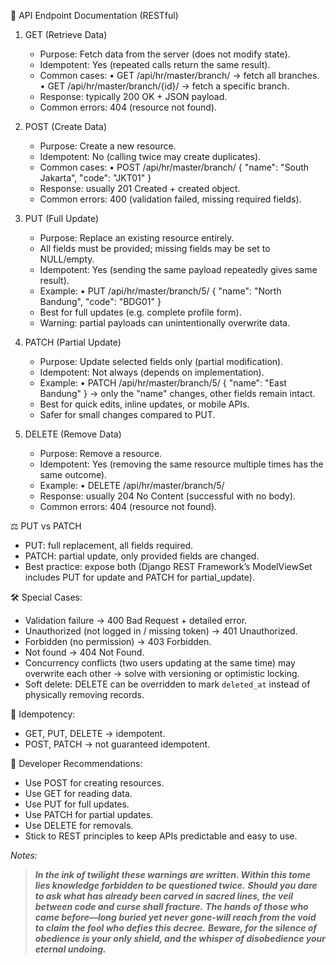 📘 API Endpoint Documentation (RESTful)

1. GET (Retrieve Data)
   - Purpose: Fetch data from the server (does not modify state).
   - Idempotent: Yes (repeated calls return the same result).
   - Common cases:
     • GET /api/hr/master/branch/ → fetch all branches.
     • GET /api/hr/master/branch/{id}/ → fetch a specific branch.
   - Response: typically 200 OK + JSON payload.
   - Common errors: 404 (resource not found).

2. POST (Create Data)
   - Purpose: Create a new resource.
   - Idempotent: No (calling twice may create duplicates).
   - Common cases:
     • POST /api/hr/master/branch/
       {
         "name": "South Jakarta",
         "code": "JKT01"
       }
   - Response: usually 201 Created + created object.
   - Common errors: 400 (validation failed, missing required fields).

3. PUT (Full Update)
   - Purpose: Replace an existing resource entirely.
   - All fields must be provided; missing fields may be set to NULL/empty.
   - Idempotent: Yes (sending the same payload repeatedly gives same result).
   - Example:
     • PUT /api/hr/master/branch/5/
       {
         "name": "North Bandung",
         "code": "BDG01"
       }
   - Best for full updates (e.g. complete profile form).
   - Warning: partial payloads can unintentionally overwrite data.

4. PATCH (Partial Update)
   - Purpose: Update selected fields only (partial modification).
   - Idempotent: Not always (depends on implementation).
   - Example:
     • PATCH /api/hr/master/branch/5/
       {
         "name": "East Bandung"
       }
     → only the "name" changes, other fields remain intact.
   - Best for quick edits, inline updates, or mobile APIs.
   - Safer for small changes compared to PUT.

5. DELETE (Remove Data)
   - Purpose: Remove a resource.
   - Idempotent: Yes (removing the same resource multiple times has the same outcome).
   - Example:
     • DELETE /api/hr/master/branch/5/
   - Response: usually 204 No Content (successful with no body).
   - Common errors: 404 (resource not found).

⚖️ PUT vs PATCH
   - PUT: full replacement, all fields required.
   - PATCH: partial update, only provided fields are changed.
   - Best practice: expose both (Django REST Framework’s ModelViewSet includes PUT for update and PATCH for partial_update).

🛠️ Special Cases:
   - Validation failure → 400 Bad Request + detailed error.
   - Unauthorized (not logged in / missing token) → 401 Unauthorized.
   - Forbidden (no permission) → 403 Forbidden.
   - Not found → 404 Not Found.
   - Concurrency conflicts (two users updating at the same time) may overwrite each other → solve with versioning or optimistic locking.
   - Soft delete: DELETE can be overridden to mark `deleted_at` instead of physically removing records.

🔁 Idempotency:
   - GET, PUT, DELETE → idempotent.
   - POST, PATCH → not guaranteed idempotent.

🚀 Developer Recommendations:
   - Use POST for creating resources.
   - Use GET for reading data.
   - Use PUT for full updates.
   - Use PATCH for partial updates.
   - Use DELETE for removals.
   - Stick to REST principles to keep APIs predictable and easy to use.

_*Notes:*_
>***In the ink of twilight these warnings are written. Within this tome lies knowledge forbidden to be questioned twice.***
>***Should you dare to ask what has already been carved in sacred lines, the veil between code and curse shall fracture.***
>***The hands of those who came before—long buried yet never gone-will reach from the void to claim the fool who defies this decree.*** 
>***Beware, for the silence of obedience is your only shield, and the whisper of disobedience your eternal undoing.***